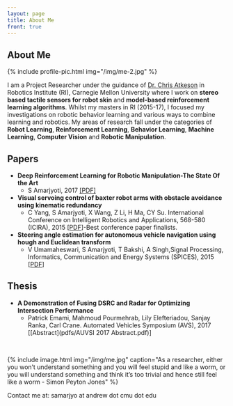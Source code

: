 ```yaml
---
layout: page
title: About Me
front: true
---
```


## About Me

{%
    include profile-pic.html
    img="/img/me-2.jpg"
%}

I am a Project Researcher under the guidance of [Dr. Chris Atkeson](http://www.cs.cmu.edu/~cga/) in Robotics Institute (RI), Carnegie Mellon University where I work on **stereo based tactile sensors for robot skin** and **model-based reinforcement learning algorithms**. Whilst my masters in RI (2015-17), I focused my investigations on robotic behavior learning and various ways to combine learning and robotics. My areas of research fall under the categories of **Robot Learning**, **Reinforcement Learning**, **Behavior Learning**, **Machine Learning**, **Computer Vision** and **Robotic Manipulation**.


 

## Papers

* **Deep Reinforcement Learning for Robotic Manipulation-The State Of the Art**
	* S Amarjyoti, 2017 [[PDF]](pdfs/tracking-vehicles-equipped-with-dsrc.pdf)
* **Visual servoing control of baxter robot arms with obstacle avoidance using kinematic redundancy**
    * C Yang, S Amarjyoti, X Wang, Z Li, H Ma, CY Su. International Conference on Intelligent Robotics and Applications, 568-580 (ICIRA), 2015 [[PDF](pdfs/pomdpy-extensible-framework.pdf)]-Best conference paper finalists.
* **Steering angle estimation for autonomous vehicle navigation using hough and Euclidean transform**
    * V Umamaheswari, S Amarjyoti, T Bakshi, A Singh,Signal Processing, Informatics, Communication and Energy Systems (SPICES), 2015 [[PDF](pdfs/ICCAS2015.pdf)]


## Thesis

* **A Demonstration of Fusing DSRC and Radar for Optimizing Intersection Performance**
    * Patrick Emami, Mahmoud Pourmehrab, Lily Elefteriadou, Sanjay Ranka, Carl Crane. Automated Vehicles Symposium (AVS), 2017 [[Abstract](pdfs/AUVSI 2017 Abstract.pdf)]


<br>

{%
    include image.html
    img="/img/me.jpg"
    caption="As a researcher, either you won’t understand something and you will feel stupid and like a worm, or you will understand something and think it’s too trivial and hence still feel like a worm - Simon Peyton Jones"
%}

Contact me at: samarjyo at andrew dot cmu dot edu
